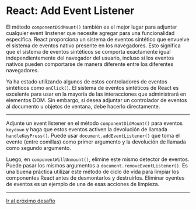 # React: Add Event Listener

El método `componentDidMount()` también es el mejor lugar para adjuntar cualquier event linstener que necesite agregar para una funcionalidad específica. React proporciona un sistema de eventos sintético que envuelve el sistema de eventos nativo presente en los navegadores. Esto significa que el sistema de eventos sintéticos se comporta exactamente igual independientemente del navegador del usuario, incluso si los eventos nativos pueden comportarse de manera diferente entre los diferentes navegadores.

Ya ha estado utilizando algunos de estos controladores de eventos sintéticos como `onClick()`. El sistema de eventos sintéticos de React es excelente para usar en la mayoría de las interacciones que administrará en elementos DOM. Sin embargo, si desea adjuntar un controlador de eventos al documento u objetos de ventana, debe hacerlo directamente.

---

Adjunte un event listener en el método `componentDidMount()` para eventos `keydown` y haga que estos eventos activen la devolución de llamada `handleKeyPress()`. Puede usar `document.addEventListener()` que toma el evento (entre comillas) como primer argumento y la devolución de llamada como segundo argumento.

Luego, en `componentWillUnmount()`, elimine este mismo detector de eventos. Puede pasar los mismos argumentos a `document.removeEventListener()`. Es una buena práctica utilizar este método de ciclo de vida para limpiar los componentes React antes de desmontarlos y destruirlos. Eliminar oyentes de eventos es un ejemplo de una de esas acciones de limpieza.

---

[Ir al próximo desafío](https://github.com/sebastiantorres86/react-practice/tree/master/Practica/35/my-app)
